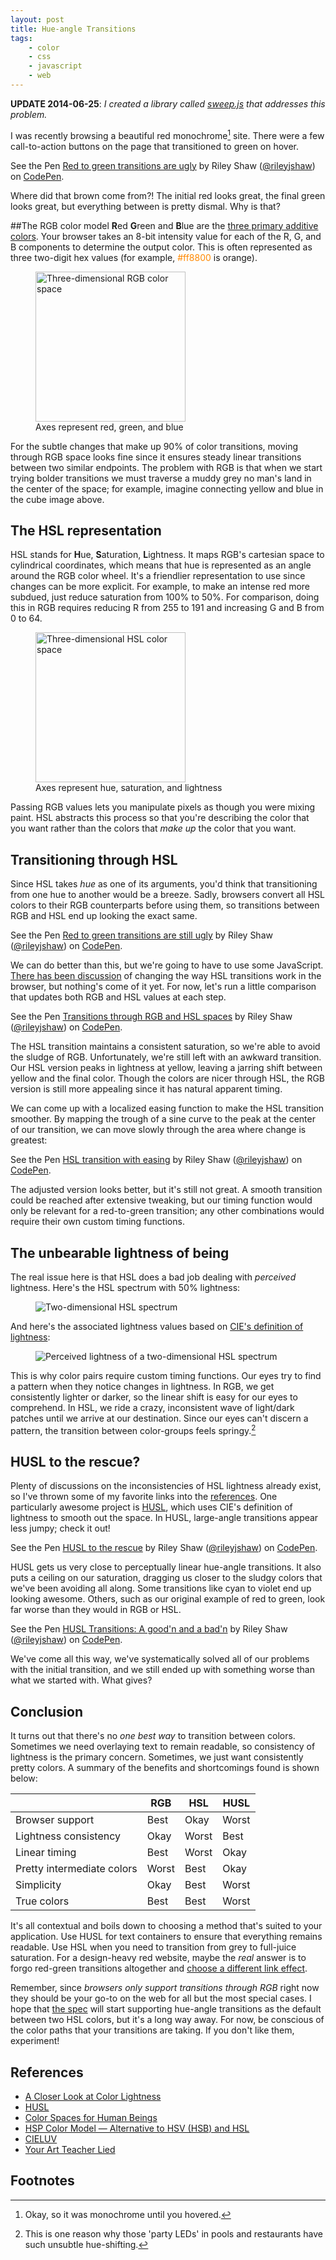 ```yaml
---
layout: post
title: Hue-angle Transitions
tags:
    - color
    - css
    - javascript
    - web
---
```


**UPDATE 2014-06-25**: _I created a library called [sweep.js](http://rileyjshaw.com/sweep/) that addresses this problem._

I was recently browsing a beautiful red monochrome[^1] site. There were a few call-to-action buttons on the page that transitioned to green on hover.

<p data-height="268" data-theme-id="5323" data-slug-hash="qgrKn" data-default-tab="result" data-user="rileyjshaw" class='codepen'>See the Pen <a href='http://codepen.io/rileyjshaw/pen/qgrKn/'>Red to green transitions are ugly</a> by Riley Shaw (<a href='http://codepen.io/rileyjshaw'>@rileyjshaw</a>) on <a href='http://codepen.io'>CodePen</a>.</p>

Where did that brown come from?! The initial red looks great, the final green looks great, but everything between is pretty dismal. Why is that?

##The RGB color model
**R**ed **G**reen and **B**lue are the [three primary additive colors](/blog/your-art-teacher-lied). Your browser takes an 8-bit intensity value for each of the R, G, and B components to determine the output color. This is often represented as three two-digit hex values (for example, <span style="color:#ff8800">#ff8800</span> is orange).

<figure>
  <img src="../../../../content/images/blog/rgb-cube.png" width="240px" alt="Three-dimensional RGB color space">
  <figcaption>Axes represent red, green, and blue</figcaption>
</figure>

For the subtle changes that make up 90% of color transitions, moving through RGB space looks fine since it ensures steady linear transitions between two similar endpoints. The problem with RGB is that when we start trying bolder transitions we must traverse a muddy grey no man's land in the center of the space; for example, imagine connecting yellow and blue in the cube image above.

## The HSL representation

HSL stands for **H**ue, **S**aturation, **L**ightness. It maps RGB's cartesian space to cylindrical coordinates, which means that hue is represented as an angle around the RGB color wheel. It's a friendlier representation to use since changes can be more explicit. For example, to make an intense red more subdued, just reduce saturation from 100% to 50%. For comparison, doing this in RGB requires reducing R from 255 to 191 and increasing G and B from 0 to 64.

<figure>
  <img src="../../../../content/images/blog/hsl-cube.png" width="240px" alt="Three-dimensional HSL color space">
  <figcaption>Axes represent hue, saturation, and lightness</figcaption>
</figure>

Passing RGB values lets you manipulate pixels as though you were mixing paint. HSL abstracts this process so that you're describing the color that you want rather than the colors that _make up_ the color that you want.

## Transitioning through HSL

Since HSL takes _hue_ as one of its arguments, you'd think that transitioning from one hue to another would be a breeze. Sadly, browsers convert all HSL colors to their RGB counterparts before using them, so transitions between RGB and HSL end up looking the exact same.

<p data-height="268" data-theme-id="5323" data-slug-hash="GLKrD" data-default-tab="result" data-user="rileyjshaw" class='codepen'>See the Pen <a href='http://codepen.io/rileyjshaw/pen/GLKrD/'>Red to green transitions are still ugly</a> by Riley Shaw (<a href='http://codepen.io/rileyjshaw'>@rileyjshaw</a>) on <a href='http://codepen.io'>CodePen</a>.</p>

We can do better than this, but we're going to have to use some JavaScript. [There has been discussion](http://lists.w3.org/Archives/Public/www-style/2012May/1060.html) of changing the way HSL transitions work in the browser, but nothing's come of it yet. For now, let's run a little comparison that updates both RGB and HSL values at each step.

<p data-height="268" data-theme-id="5323" data-slug-hash="uonyi" data-default-tab="result" data-user="rileyjshaw" class='codepen'>See the Pen <a href='http://codepen.io/rileyjshaw/pen/uonyi/'>Transitions through RGB and HSL spaces</a> by Riley Shaw (<a href='http://codepen.io/rileyjshaw'>@rileyjshaw</a>) on <a href='http://codepen.io'>CodePen</a>.</p>

The HSL transition maintains a consistent saturation, so we're able to avoid the sludge of RGB. Unfortunately, we're still left with an awkward transition. Our HSL version peaks in lightness at yellow, leaving a jarring shift between yellow and the final color. Though the colors are nicer through HSL, the RGB version is still more appealing since it has natural apparent timing.

<div id="sine-easing"></div>

We can come up with a localized easing function to make the HSL transition smoother. By mapping the trough of a sine curve to the peak at the center of our transition, we can move slowly through the area where change is greatest:

<p data-height="268" data-theme-id="5323" data-slug-hash="Levyq" data-default-tab="result" data-user="rileyjshaw" class='codepen'>See the Pen <a href='http://codepen.io/rileyjshaw/pen/Levyq/'>HSL transition with easing</a> by Riley Shaw (<a href='http://codepen.io/rileyjshaw'>@rileyjshaw</a>) on <a href='http://codepen.io'>CodePen</a>.</p>

The adjusted version looks better, but it's still not great. A smooth transition could be reached after extensive tweaking, but our timing function would only be relevant for a red-to-green transition; any other combinations would require their own custom timing functions.

## The unbearable lightness of being

The real issue here is that HSL does a bad job dealing with _perceived_ lightness. Here's the HSL spectrum with 50% lightness:

<figure>
  <img src="../../../../content/images/blog/hsl-spectrum.png" alt="Two-dimensional HSL spectrum">
</figure>

And here's the associated lightness values based on [CIE's definition of lightness](http://en.wikipedia.org/wiki/Lab_color_space#CIELAB):

<figure>
  <img src="../../../../content/images/blog/hsl-lightness.png" alt="Perceived lightness of a two-dimensional HSL spectrum">
</figure>

This is why color pairs require custom timing functions. Our eyes try to find a pattern when they notice changes in lightness. In RGB, we get consistently lighter or darker, so the linear shift is easy for our eyes to comprehend. In HSL, we ride a crazy, inconsistent wave of light/dark patches until we arrive at our destination. Since our eyes can't discern a pattern, the transition between color-groups feels springy.[^2]

## HUSL to the rescue?

Plenty of discussions on the inconsistencies of HSL lightness already exist, so I've thrown some of my favorite links into the [references](#references). One particularly awesome project is [HUSL](http://www.boronine.com/husl/), which uses CIE's definition of lightness to smooth out the space. In HUSL, large-angle transitions appear less jumpy; check it out!

<p data-height="268" data-theme-id="5323" data-slug-hash="ArhLK" data-default-tab="result" data-user="rileyjshaw" class='codepen'>See the Pen <a href='http://codepen.io/rileyjshaw/pen/ArhLK/'>HUSL to the rescue</a> by Riley Shaw (<a href='http://codepen.io/rileyjshaw'>@rileyjshaw</a>) on <a href='http://codepen.io'>CodePen</a>.</p>

HUSL gets us very close to perceptually linear hue-angle transitions. It also puts a ceiling on our saturation, dragging us closer to the sludgy colors that we've been avoiding all along. Some transitions like cyan to violet end up looking awesome. Others, such as our original example of red to green, look far worse than they would in RGB or HSL.

<p data-height="268" data-theme-id="5323" data-slug-hash="Lexkg" data-default-tab="result" data-user="rileyjshaw" class='codepen'>See the Pen <a href='http://codepen.io/rileyjshaw/pen/Lexkg/'>HUSL Transitions: A good'n and a bad'n</a> by Riley Shaw (<a href='http://codepen.io/rileyjshaw'>@rileyjshaw</a>) on <a href='http://codepen.io'>CodePen</a>.</p>
<script async src="https://static.codepen.io/assets/embed/ei.js"></script>

We've come all this way, we've systematically solved all of our problems with the initial transition, and we still ended up with something worse than what we started with. What gives?

## Conclusion

It turns out that there's no _one best way_ to transition between colors. Sometimes we need overlaying text to remain readable, so consistency of lightness is the primary concern. Sometimes, we just want consistently pretty colors. A summary of the benefits and shortcomings found is shown below:

|                            | RGB   | HSL   | HUSL  |
| -------------------------- | ----- | ----- | ----- |
| Browser support            | Best  | Okay  | Worst |
| Lightness consistency      | Okay  | Worst | Best  |
| Linear timing              | Best  | Worst | Okay  |
| Pretty intermediate colors | Worst | Best  | Okay  |
| Simplicity                 | Okay  | Best  | Worst |
| True colors                | Best  | Best  | Worst |

It's all contextual and boils down to choosing a method that's suited to your application. Use HUSL for text containers to ensure that everything remains readable. Use HSL when you need to transition from grey to full-juice saturation. For a design-heavy red website, maybe the _real_ answer is to forgo red-green transitions altogether and [choose a different link effect](http://tympanus.net/Development/CreativeLinkEffects/).

Remember, since _browsers only support transitions through RGB_ right now they should be your go-to on the web for all but the most special cases. I hope that [the spec](http://www.w3.org/TR/css3-transitions/#animation-of-property-types-) will start supporting hue-angle transitions as the default between two HSL colors, but it's a long way away. For now, be conscious of the color paths that your transitions are taking. If you don't like them, experiment!

## References

-   [A Closer Look at Color Lightness](http://robots.thoughtbot.com/closer-look-color-lightness)
-   [HUSL](http://www.boronine.com/husl/)
-   [Color Spaces for Human Beings](http://www.boronine.com/2012/03/26/Color-Spaces-for-Human-Beings/)
-   [HSP Color Model — Alternative to HSV (HSB) and HSL](http://alienryderflex.com/hsp.html)
-   [CIELUV](http://en.wikipedia.org/wiki/CIELUV)
-   [Your Art Teacher Lied](/blog/your-art-teacher-lied/)

## Footnotes

[^1]: Okay, so it was monochrome until you hovered.
[^2]: This is one reason why those 'party LEDs' in pools and restaurants have such unsubtle hue-shifting.
